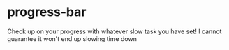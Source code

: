 # progress-bar

Check up on your progress with whatever slow task you have set! I cannot guarantee it won't end up slowing time down



